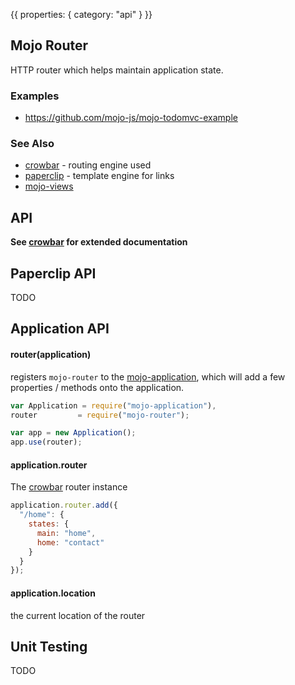 {{
  properties: {
    category: "api"
  }
}}

## Mojo Router

HTTP router which helps maintain application state.

### Examples

- https://github.com/mojo-js/mojo-todomvc-example

### See Also

- [crowbar](https://github.com/mojo-js/crowbar.js) - routing engine used
- [paperclip](https://github.com/mojo-js/paperclip.js) - template engine for links
- [mojo-views](https://github.com/mojo-js/mojo-views)

## API

**See [crowbar](https://github.com/mojo-js/crowbar.js) for extended documentation**

## Paperclip API

TODO

## Application API

#### router(application)

registers `mojo-router` to the [mojo-application](https://github.com/mojo-js/mojo-application), which will add a few properties
/ methods onto the application.

```javascript
var Application = require("mojo-application"),
router         = require("mojo-router");

var app = new Application();
app.use(router);
```

#### application.router

The [crowbar](https://github.com/mojo-js/crowbar.js) router instance

```javascript
application.router.add({
  "/home": {
    states: {
      main: "home",
      home: "contact"
    }
  }
});
```

#### application.location

the current location of the router

## Unit Testing

TODO

